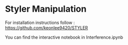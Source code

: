 # Styler Manipulation

For installation instructions follow : https://github.com/keonlee9420/STYLER

You can find the interactive notebook in Interference.ipynb